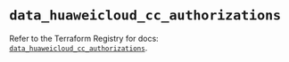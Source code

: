 # `data_huaweicloud_cc_authorizations`

Refer to the Terraform Registry for docs: [`data_huaweicloud_cc_authorizations`](https://registry.terraform.io/providers/huaweicloud/huaweicloud/1.71.1/docs/data-sources/cc_authorizations).

